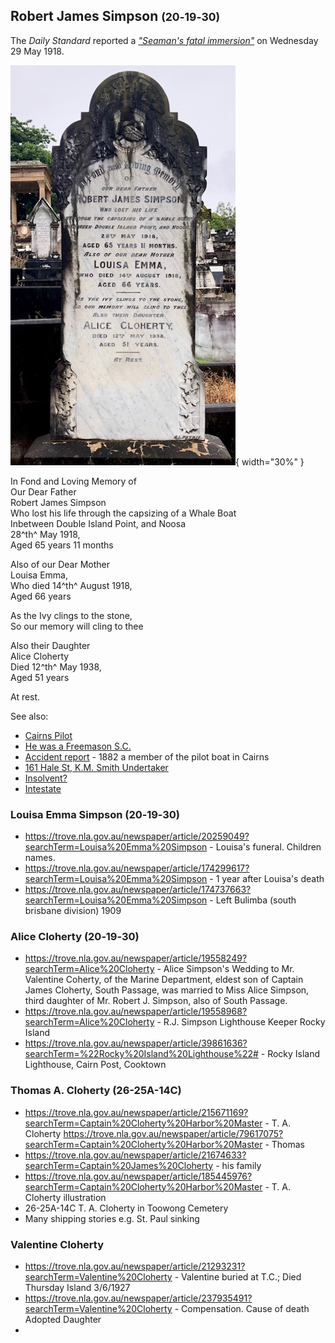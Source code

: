 ## Robert James Simpson <small>(20‑19‑30)</small>

The *Daily Standard* reported a *["Seaman's fatal immersion"](https://trove.nla.gov.au/newspaper/article/179405429?searchTerm=%22Robert%20Simpson%22)* on Wednesday 29 May 1918. 

![](../assets/robert-james-simpson-headstone.jpg){ width="30%" }  

>
In Fond and Loving Memory 
of <br>
Our Dear Father <br>
Robert James Simpson <br>
Who lost his life 
through the capsizing of a Whale Boat <br>
Inbetween Double Island Point, and Noosa <br>
28^th^ May 1918, <br>
Aged 65 years 11 months <br>
>
>
Also of our Dear Mother <br>
Louisa Emma, <br>
Who died 14^th^ August 1918, <br>
Aged 66 years <br>
>
>
As the Ivy clings to the stone, <br>
So our memory will cling to thee <br>
>
Also their Daughter <br>
Alice Cloherty <br>
Died 12^th^ May 1938,  <br>
Aged 51 years <br>
>
>
At rest.
>

See also:

- [Cairns Pilot](https://trove.nla.gov.au/newspaper/article/40291149)
- [He was a Freemason S.C.](https://trove.nla.gov.au/newspaper/article/215428272?searchTerm=%22Robert%20Simpson%22)
- [Accident report](https://trove.nla.gov.au/newspaper/article/188926175) - 1882 a member of the pilot boat in Cairns
- [161 Hale St, K.M. Smith Undertaker](https://trove.nla.gov.au/newspaper/article/175196687)
- [Insolvent?](https://trove.nla.gov.au/newspaper/article/3439159?searchTerm=%22Robert%20Simpson%22) 
- [Intestate](https://trove.nla.gov.au/newspaper/article/20255673?searchTerm=Louisa%20Emma%20Simpson) 

### Louisa Emma Simpson (20‑19‑30)

- https://trove.nla.gov.au/newspaper/article/20259049?searchTerm=Louisa%20Emma%20Simpson - Louisa's funeral. Children names. 
- https://trove.nla.gov.au/newspaper/article/174299617?searchTerm=Louisa%20Emma%20Simpson - 1 year after Louisa's death
- https://trove.nla.gov.au/newspaper/article/174737663?searchTerm=Louisa%20Emma%20Simpson - Left Bulimba (south brisbane division) 1909

### Alice Cloherty (20‑19‑30)

- https://trove.nla.gov.au/newspaper/article/19558249?searchTerm=Alice%20Cloherty - Alice Simpson's Wedding to Mr. Valentine Coherty, of the Marine Department, eldest son of Captain James Cloherty, South Passage, was married to Miss Alice Simpson, third daughter of Mr. Robert J. Simpson, also of South Passage.
- https://trove.nla.gov.au/newspaper/article/19558968?searchTerm=Alice%20Cloherty - R.J. Simpson Lighthouse Keeper Rocky Island
- https://trove.nla.gov.au/newspaper/article/39861636?searchTerm=%22Rocky%20Island%20Lighthouse%22# - Rocky Island Lighthouse, Cairn Post, Cooktown

### Thomas A. Cloherty (26-25A-14C)
 
- https://trove.nla.gov.au/newspaper/article/215671169?searchTerm=Captain%20Cloherty%20Harbor%20Master -  T. A. Cloherty
https://trove.nla.gov.au/newspaper/article/79617075?searchTerm=Captain%20Cloherty%20Harbor%20Master - Thomas
- https://trove.nla.gov.au/newspaper/article/21674633?searchTerm=Captain%20James%20Cloherty - his family
- https://trove.nla.gov.au/newspaper/article/185445976?searchTerm=Captain%20Cloherty%20Harbor%20Master - T. A. Cloherty illustration
- 26-25A-14C T. A. Cloherty in Toowong Cemetery
- Many shipping stories e.g. St. Paul sinking

### Valentine Cloherty

- https://trove.nla.gov.au/newspaper/article/21293231?searchTerm=Valentine%20Cloherty - Valentine buried at T.C.; Died Thursday Island 3/6/1927
- https://trove.nla.gov.au/newspaper/article/237935491?searchTerm=Valentine%20Cloherty - Compensation. Cause of death Adopted Daughter
- 
